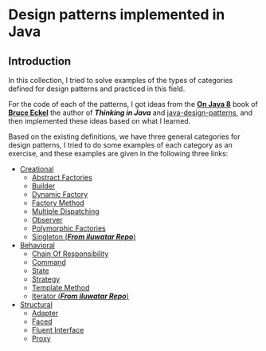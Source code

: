 # Design patterns implemented in Java

## Introduction
In this collection, I tried to solve examples of the types of categories defined for design patterns and practiced in this field.

For the code of each of the patterns, I got ideas from the __[On Java 8](https://leanpub.com/onjava8)__ book of __[Bruce Eckel](https://leanpub.com/u/BruceEckel)__ the author of __*Thinking in Java*__ and [
java-design-patterns](https://github.com/iluwatar/java-design-patterns), and then implemented these ideas based on what I learned.

Based on the existing definitions, we have three general categories for design patterns, I tried to do some examples of each category as an exercise, and these examples are given in the following three links:

* [Creational](https://github.com/RahaShafaei/JavaPatterns/tree/master/src/patterns/Creational)
    * [Abstract Factories](https://github.com/RahaShafaei/JavaPatterns/tree/master/src/patterns/Creational/abstractFactories)
    * [Builder](https://github.com/RahaShafaei/JavaPatterns/tree/master/src/patterns/Creational/builder)
    * [Dynamic Factory](https://github.com/RahaShafaei/JavaPatterns/tree/master/src/patterns/Creational/dynamicFactory)
    * [Factory Method](https://github.com/RahaShafaei/JavaPatterns/tree/master/src/patterns/Creational/factoryMethod)
    * [Multiple Dispatching](https://github.com/RahaShafaei/JavaPatterns/tree/master/src/patterns/Creational/multipleDispatching)
    * [Observer](https://github.com/RahaShafaei/JavaPatterns/tree/master/src/patterns/Creational/observer)
    * [Polymorphic Factories](https://github.com/RahaShafaei/JavaPatterns/tree/master/src/patterns/Creational/polymorphicFactories)
    * [Singleton (__*From iluwatar Repo*__)](https://github.com/iluwatar/java-design-patterns/tree/master/singleton)
* [Behavioral](https://github.com/RahaShafaei/JavaPatterns/tree/master/src/patterns/behavioral)
    * [Chain Of Responsibility](https://github.com/RahaShafaei/JavaPatterns/tree/master/src/patterns/behavioral/chainOfResponsibility)
    * [Command](https://github.com/RahaShafaei/JavaPatterns/tree/master/src/patterns/behavioral/command)
    * [State](https://github.com/RahaShafaei/JavaPatterns/tree/master/src/patterns/behavioral/state)
    * [Strategy](https://github.com/RahaShafaei/JavaPatterns/tree/master/src/patterns/behavioral/strategy)
    * [Template Method](https://github.com/RahaShafaei/JavaPatterns/tree/master/src/patterns/behavioral/templateMethod)
    * [Iterator (__*From iluwatar Repo*__)](https://github.com/iluwatar/java-design-patterns/tree/master/iterator)
* [Structural](https://github.com/RahaShafaei/JavaPatterns/tree/master/src/patterns/structural)
    * [Adapter](https://github.com/RahaShafaei/JavaPatterns/tree/master/src/patterns/structural/adapter)
    * [Faced](https://github.com/RahaShafaei/JavaPatterns/tree/master/src/patterns/structural/faced)
    * [Fluent Interface](https://github.com/RahaShafaei/JavaPatterns/tree/master/src/patterns/structural/fluentInterface)
    * [Proxy](https://github.com/RahaShafaei/JavaPatterns/tree/master/src/patterns/structural/proxy)

